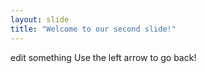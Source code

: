 ```yaml
---
layout: slide
title: "Welcome to our second slide!"
---
```

edit something
Use the left arrow to go back!

